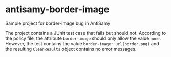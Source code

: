 # antisamy-border-image
Sample project for border-image bug in AntiSamy

The project contains a JUnit test case that fails but should not.
According to the policy file, the attribute `border-image` should only allow the value `none`. However, the test contains the value `border-image: url(border.png)` and the resulting `CleanResults` object contains no error messages.
